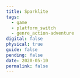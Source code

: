 ```yaml
---
title: Sparklite
tags:
  - game
  - platform_switch
  - genre_action-adventure
digital: false
physical: true
guide: false
pending: false
date: 2020-05-10
permalink: false
---
```

